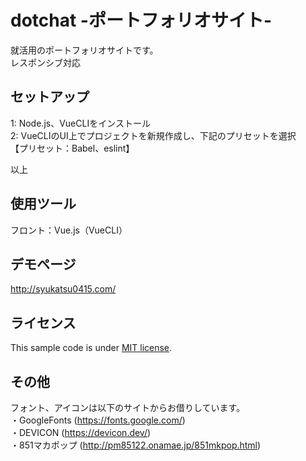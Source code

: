 # dotchat -ポートフォリオサイト-

就活用のポートフォリオサイトです。  
レスポンシブ対応

## セットアップ

1: Node.js、VueCLIをインストール  
2: VueCLIのUI上でプロジェクトを新規作成し、下記のプリセットを選択  
【プリセット：Babel、eslint】  
  
以上

## 使用ツール

フロント：Vue.js（VueCLI）    

## デモページ

http://syukatsu0415.com/

## ライセンス

This sample code is under [MIT license](https://en.wikipedia.org/wiki/MIT_License).

## その他

フォント、アイコンは以下のサイトからお借りしています。  
・GoogleFonts (https://fonts.google.com/)  
・DEVICON (https://devicon.dev/)  
・851マカポップ (http://pm85122.onamae.jp/851mkpop.html)  
